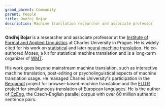 ```yaml
---
grand_parent: Community
parent: People
title: Ondřej Bojar
description: Machine translation researcher and associate professor
---
```


**Ondřej Bojar** is a researcher and associate professor at the [Institute of Formal and Applied Linguistics](https://ufal.mff.cuni.cz/) at Charles University in Prague.
He is widely cited for his work on [statistical](/statistical-machine-translation) and later [neural machine translation](/neural-machine-translation).
He co-authored Moses, a kit for statistical machine translation and is a long-term organizer of [WMT](/events/wmt.md).

His work goes beyond mainstream machine translation, such as interactive machine translation, post-editing or psycholinguistical aspects of machine translation usage.
He managed Charles University's participation in the [Bergamot](https://browser.mt/) project for browser-based machine translation and the [ELITR](https://elitr.eu/) project for simultaneous translation of European languages.
He is the author of [CzEng](https://ufal.mff.cuni.cz/czeng), the Czech-English parallel corpus with over 60 million authentic sentence pairs.

